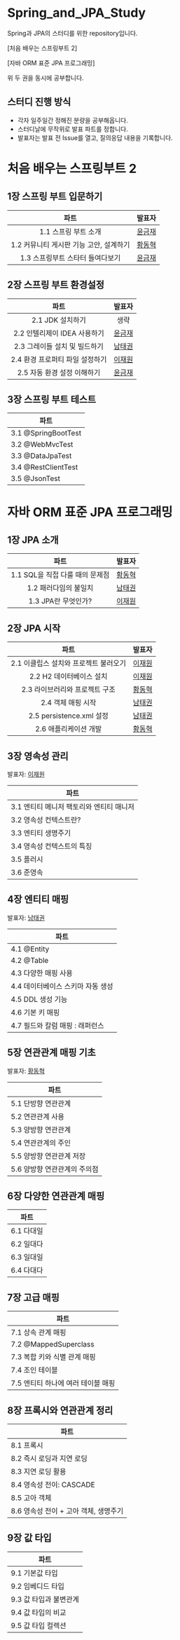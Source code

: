 # Spring_and_JPA_Study
Spring과 JPA의 스터디를 위한 repository입니다.

[처음 배우는 스프링부트 2] 

[자바 ORM 표준 JPA 프로그래밍]

위 두 권을 동시에 공부합니다.

## 스터디 진행 방식

- 각자 일주일간 정해진 분량을 공부해옵니다.
- 스터디날에 무작위로 발표 파트를 정합니다.
- 발표자는 발표 전 Issue를 열고, 질의응답 내용을 기록합니다.

# 처음 배우는 스프링부트 2

## 1장 스프링 부트 입문하기

|파트|발표자|
|:---:|:---:|
|1.1 스프링 부트 소개|[윤금재](https://aeyong-dev.tistory.com/19)|
|1.2 커뮤니티 게시판 기능 고안, 설계하기|[황동혁](https://www.notion.so/JPA-5a3ebcebdcdc40078212b38362c5d1bf?pvs=4)|
|1.3 스프링부트 스타터 들여다보기|[윤금재](https://aeyong-dev.tistory.com/19)|

## 2장 스프링 부트 환경설정

|파트|발표자|
|:---:|:---:|
|2.1 JDK 설치하기|생략|
|2.2 인텔리제이 IDEA 사용하기|[윤금재](https://aeyong-dev.tistory.com/19)|
|2.3 그레이들 설치 및 빌드하기|[남태권](https://blog.naver.com/PostList.naver?blogId=skaxornjs123&from=postList&categoryNo=6)|
|2.4 환경 프로퍼티 파일 설정하기|[이재원](https://glimmer-ketchup-c44.notion.site/2-f80996e19cda4fde8ae11b9590df1449?pvs=4)|
|2.5 자동 환경 설정 이해하기|[윤금재](https://aeyong-dev.tistory.com/19)|

## 3장 스프링 부트 테스트

| 파트                  |
|---------------------|
| 3.1 @SpringBootTest |
| 3.2 @WebMvcTest     |
| 3.3 @DataJpaTest    |
| 3.4 @RestClientTest |
| 3.5 @JsonTest       |


# 자바 ORM 표준 JPA 프로그래밍

## 1장 JPA 소개

|파트|발표자|
|:---:|:---:|
|1.1 SQL을 직접 다룰 때의 문제점|[황동혁](https://www.notion.so/JPA-5a3ebcebdcdc40078212b38362c5d1bf?pvs=4)|
|1.2 패러다임의 불일치|[남태권](https://blog.naver.com/PostList.naver?blogId=skaxornjs123&from=postList&categoryNo=6)|
|1.3 JPA란 무엇인가?|[이재원](https://glimmer-ketchup-c44.notion.site/1-JPA-8f6b0c74749940eda149d9e931d5a93d?pvs=4)|

## 2장 JPA 시작

|파트|발표자|
|:---:|:---:|
|2.1 이클립스 설치와 프로젝트 불러오기|[이재원](https://glimmer-ketchup-c44.notion.site/2-JPA-ca3f68e6fe6c48319f2b9aef447483d8?pvs=4)|
|2.2 H2 데이터베이스 설치|[이재원](https://glimmer-ketchup-c44.notion.site/2-JPA-ca3f68e6fe6c48319f2b9aef447483d8?pvs=4)|
|2.3 라이브러리와 프로젝트 구조|[황동혁](https://www.notion.so/JPA-5a3ebcebdcdc40078212b38362c5d1bf?pvs=4)|
|2.4 객체 매핑 시작|[남태권](https://blog.naver.com/PostList.naver?blogId=skaxornjs123&from=postList&categoryNo=6)|
|2.5 persistence.xml 설정|[남태권](https://blog.naver.com/PostList.naver?blogId=skaxornjs123&from=postList&categoryNo=6)|
|2.6 애플리케이션 개발|[황동혁](https://www.notion.so/JPA-5a3ebcebdcdc40078212b38362c5d1bf?pvs=4)|

## 3장 영속성 관리

발표자: [이재원](https://glimmer-ketchup-c44.notion.site/3-111b8d24a12b40448ee05930919fa3db?pvs=4)

| 파트                       |
|--------------------------|
| 3.1 엔티티 메니저 팩토리와 엔티티 매니저 |
| 3.2 영속성 컨텍스트란?           |
| 3.3 엔티티 생명주기             |
| 3.4 영속성 컨텍스트의 특징         |
| 3.5 플러시                  |
| 3.6 준영속                  |

## 4장 엔티티 매핑

발표자: [남태권](https://blog.naver.com/skaxornjs123)

| 파트                   |
|----------------------|
| 4.1 @Entity          |
| 4.2 @Table           |
| 4.3 다양한 매핑 사용        |
| 4.4 데이터베이스 스키마 자동 생성 |
| 4.5 DDL 생성 기능        |
| 4.6 기본 키 매핑          |
| 4.7 필드와 칼럼 매핑 : 래퍼런스 |

## 5장 연관관계 매핑 기초

발표자: [황동혁](https://www.notion.so/06-3de82e83974343eb95b6b9251a3dfe15?pvs=4)

| 파트                |
|-------------------|
| 5.1 단방향 연관관계      |
| 5.2 연관관계 사용       |
| 5.3 양방향 연관관계      |
| 5.4 연관관계의 주인      |
| 5.5 양방향 연관관계 저장   |
| 5.6 양방향 연관관계의 주의점 |

## 6장 다양한 연관관계 매핑

| 파트      |
|---------|
| 6.1 다대일 |
| 6.2 일대다 |
| 6.3 일대일 |
| 6.4 다대다 |

## 7장 고급 매핑

| 파트                    |
|-----------------------|
| 7.1 상속 관계 매핑          |
| 7.2 @MappedSuperclass |
| 7.3 복합 키와 식별 관계 매핑    |
| 7.4 조인 테이블            |
| 7.5 엔티티 하나에 여러 테이블 매핑 |

## 8장 프록시와 연관관계 정리

| 파트                       |
|--------------------------|
| 8.1 프록시                  |
| 8.2 즉시 로딩과 지연 로딩         |
| 8.3 지연 로딩 활용             |
| 8.4 영속성 전이: CASCADE      |
| 8.5 고아 객체                |
| 8.6 영속성 전이 + 고아 객체, 생명주기 |

## 9장 값 타입

| 파트             |
|----------------|
| 9.1 기본값 타입     |
| 9.2 임베디드 타입    |
| 9.3 값 타입과 불변관계 |
| 9.4 값 타입의 비교   |
| 9.5 값 타입 컬렉션   |
